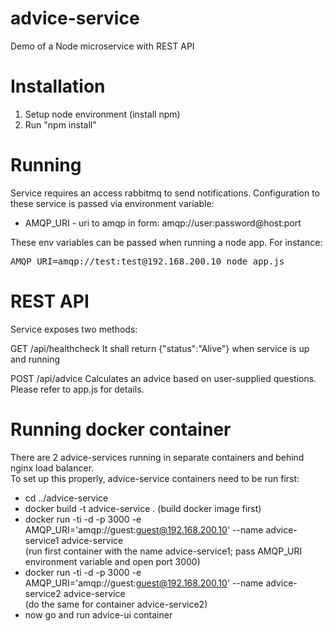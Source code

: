 # advice-service
Demo of a Node microservice with REST API

# Installation
1. Setup node environment (install npm)
2. Run "npm install"

# Running
Service requires an access rabbitmq to send notifications. Configuration to these service is passed via environment variable:
- AMQP_URI - uri to amqp in form: amqp://user:password@host:port


These env variables can be passed when running a node app. For instance:
<pre>AMQP_URI=amqp://test:test@192.168.200.10 node app.js</pre>

# REST API
Service exposes two methods:

GET /api/healthcheck
It shall return {"status":"Alive"} when service is up and running

POST /api/advice
Calculates an advice based on user-supplied questions. Please refer to app.js for details.

# Running docker container
There are 2 advice-services running in separate containers and behind nginx load balancer. <br />
To set up this properly, advice-service containers need to be run first:
- cd ../advice-service
- docker build -t advice-service . (build docker image first)
- docker run -ti -d -p 3000 -e AMQP_URI='amqp://guest:guest@192.168.200.10' --name advice-service1  advice-service <br />
(run first container with the name advice-service1; pass AMQP_URI environment variable and open port 3000)
- docker run -ti -d -p 3000 -e AMQP_URI='amqp://guest:guest@192.168.200.10' --name advice-service2  advice-service <br />
(do the same for container advice-service2)
- now go and run advice-ui container
